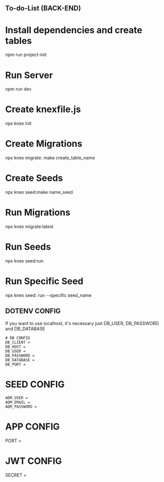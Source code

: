 ## To-do-List (BACK-END)

# Install dependencies and create tables
  npm run project-init

# Run Server
  npm run dev

# Create knexfile.js
  npx knex init

# Create Migrations
  npx knex migrate: make create_table_name

# Create Seeds
  npx knex seed:make name_seed

# Run Migrations
  npx knex migrate:latest

# Run Seeds
  npx knex seed:run

# Run Specific Seed
  npx knex seed: run --specific seed_name

## DOTENV CONFIG
If you want to use localhost, it's necessary just DB_USER, DB_PASSWORD and DB_DATABASE
```
# DB CONFIG
DB_CLIENT = 
DB_HOST = 
DB_USER = 
DB_PASSWORD = 
DB_DATABASE = 
DB_PORT = 
```
# SEED CONFIG
```
ADM_USER = 
ADM_EMAIL = 
ADM_PASSWORD = 
```
# APP CONFIG
PORT = 

# JWT CONFIG
SECRET = 



